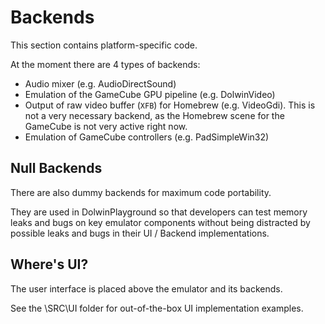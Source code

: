# Backends

This section contains platform-specific code.

At the moment there are 4 types of backends:
- Audio mixer (e.g. AudioDirectSound)
- Emulation of the GameCube GPU pipeline (e.g. DolwinVideo)
- Output of raw video buffer (`XFB`) for Homebrew (e.g. VideoGdi). This is not a very necessary backend, as the Homebrew scene for the GameCube is not very active right now.
- Emulation of GameCube controllers (e.g. PadSimpleWin32)

## Null Backends

There are also dummy backends for maximum code portability.

They are used in DolwinPlayground so that developers can test memory leaks and bugs on key emulator components without being distracted by possible leaks and bugs in their UI / Backend implementations.

## Where's UI?

The user interface is placed above the emulator and its backends.

See the \\SRC\\UI folder for out-of-the-box UI implementation examples.
